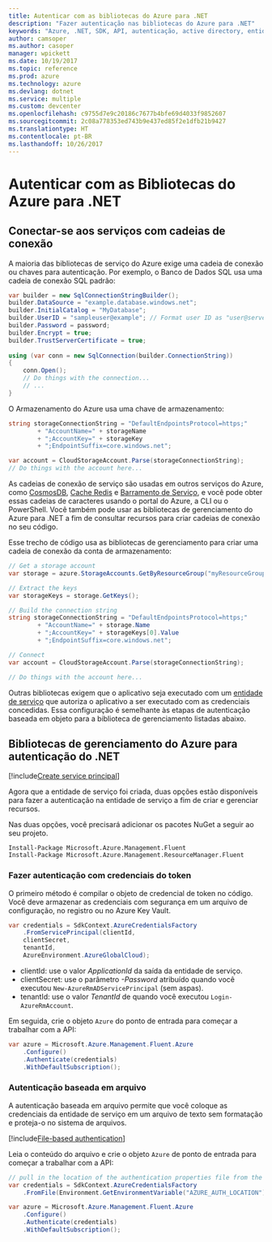 ```yaml
---
title: Autenticar com as bibliotecas do Azure para .NET
description: "Fazer autenticação nas bibliotecas do Azure para .NET"
keywords: "Azure, .NET, SDK, API, autenticação, active directory, entidade de serviço"
author: camsoper
ms.author: casoper
manager: wpickett
ms.date: 10/19/2017
ms.topic: reference
ms.prod: azure
ms.technology: azure
ms.devlang: dotnet
ms.service: multiple
ms.custom: devcenter
ms.openlocfilehash: c9755d7e9c20186c7677b4bfe69d4033f9852607
ms.sourcegitcommit: 2c08a778353ed743b9e437ed85f2e1dfb21b9427
ms.translationtype: HT
ms.contentlocale: pt-BR
ms.lasthandoff: 10/26/2017
---
```

# <a name="authenticate-with-the-azure-libraries-for-net"></a>Autenticar com as Bibliotecas do Azure para .NET

## <a name="connect-to-services-with-connection-strings"></a>Conectar-se aos serviços com cadeias de conexão

A maioria das bibliotecas de serviço do Azure exige uma cadeia de conexão ou chaves para autenticação. Por exemplo, o Banco de Dados SQL usa uma cadeia de conexão SQL padrão:

```csharp
var builder = new SqlConnectionStringBuilder();
builder.DataSource = "example.database.windows.net";
builder.InitialCatalog = "MyDatabase";
builder.UserID = "sampleuser@example"; // Format user ID as "user@server"
builder.Password = password;
builder.Encrypt = true;
builder.TrustServerCertificate = true;
                
using (var conn = new SqlConnection(builder.ConnectionString))
{
    conn.Open();
    // Do things with the connection...
    // ...
}
```

O Armazenamento do Azure usa uma chave de armazenamento:

```csharp
string storageConnectionString = "DefaultEndpointsProtocol=https;"
        + "AccountName=" + storageName
        + ";AccountKey=" + storageKey
        + ";EndpointSuffix=core.windows.net";

var account = CloudStorageAccount.Parse(storageConnectionString);
// Do things with the account here...
```

As cadeias de conexão de serviço são usadas em outros serviços do Azure, como [CosmosDB](/azure/documentdb/documentdb-dotnet-application#a-nametoc395637769astep-5-wiring-up-azure-cosmos-db), [Cache Redis](/azure/redis-cache/cache-dotnet-how-to-use-azure-redis-cache) e [Barramento de Serviço](/azure/service-bus-messaging/service-bus-dotnet-get-started-with-queues), e você pode obter essas cadeias de caracteres usando o portal do Azure, a CLI ou o PowerShell.  Você também pode usar as bibliotecas de gerenciamento do Azure para .NET a fim de consultar recursos para criar cadeias de conexão no seu código. 

Esse trecho de código usa as bibliotecas de gerenciamento para criar uma cadeia de conexão da conta de armazenamento:

```csharp
// Get a storage account
var storage = azure.StorageAccounts.GetByResourceGroup("myResourceGroup", "myStorageAccount");

// Extract the keys
var storageKeys = storage.GetKeys();

// Build the connection string
string storageConnectionString = "DefaultEndpointsProtocol=https;"
        + "AccountName=" + storage.Name
        + ";AccountKey=" + storageKeys[0].Value
        + ";EndpointSuffix=core.windows.net";

// Connect
var account = CloudStorageAccount.Parse(storageConnectionString);

// Do things with the account here...
```

Outras bibliotecas exigem que o aplicativo seja executado com um [entidade de serviço](https://docs.microsoft.com/azure/active-directory/develop/active-directory-application-objects) que autoriza o aplicativo a ser executado com as credenciais concedidas. Essa configuração é semelhante às etapas de autenticação baseada em objeto para a biblioteca de gerenciamento listadas abaixo.

## <a name="mgmt-auth"></a>Bibliotecas de gerenciamento do Azure para autenticação do .NET

[!include[Create service principal](includes/create-sp.md)]

Agora que a entidade de serviço foi criada, duas opções estão disponíveis para fazer a autenticação na entidade de serviço a fim de criar e gerenciar recursos.

Nas duas opções, você precisará adicionar os pacotes NuGet a seguir ao seu projeto.

```
Install-Package Microsoft.Azure.Management.Fluent
Install-Package Microsoft.Azure.Management.ResourceManager.Fluent
```

### <a name="authenticate-with-token-credentials"></a>Fazer autenticação com credenciais do token

O primeiro método é compilar o objeto de credencial de token no código.  Você deve armazenar as credenciais com segurança em um arquivo de configuração, no registro ou no Azure Key Vault.

```csharp
var credentials = SdkContext.AzureCredentialsFactory
    .FromServicePrincipal(clientId,
    clientSecret,
    tenantId, 
    AzureEnvironment.AzureGlobalCloud);
```

- clientId: use o valor *ApplicationId* da saída da entidade de serviço.
- clientSecret: use o parâmetro *-Password* atribuído quando você executou `New-AzureRmADServicePrincipal` (sem aspas).
- tenantId: use o valor *TenantId* de quando você executou `Login-AzureRmAccount`.

Em seguida, crie o objeto `Azure` do ponto de entrada para começar a trabalhar com a API:

```csharp
var azure = Microsoft.Azure.Management.Fluent.Azure
    .Configure()
    .Authenticate(credentials)
    .WithDefaultSubscription();
```

### <a name="mgmt-file"></a>Autenticação baseada em arquivo

A autenticação baseada em arquivo permite que você coloque as credenciais da entidade de serviço em um arquivo de texto sem formatação e proteja-o no sistema de arquivos.

[!include[File-based authentication](includes/file-based-auth.md)]

Leia o conteúdo do arquivo e crie o objeto `Azure` de ponto de entrada para começar a trabalhar com a API:

```csharp
// pull in the location of the authentication properties file from the environment 
var credentials = SdkContext.AzureCredentialsFactory
    .FromFile(Environment.GetEnvironmentVariable("AZURE_AUTH_LOCATION"));

var azure = Microsoft.Azure.Management.Fluent.Azure
    .Configure()
    .Authenticate(credentials)
    .WithDefaultSubscription();
```
